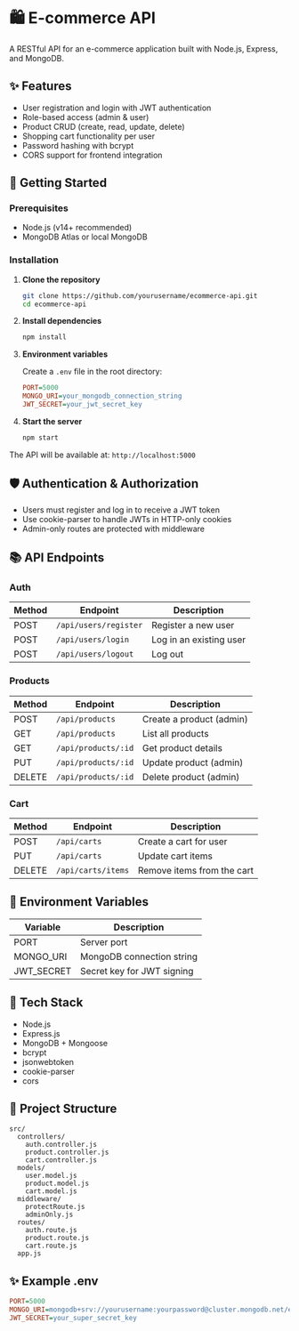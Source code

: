 # 🛍️ E-commerce API

A RESTful API for an e-commerce application built with Node.js, Express, and MongoDB.

## ✨ Features

- User registration and login with JWT authentication
- Role-based access (admin & user)
- Product CRUD (create, read, update, delete)
- Shopping cart functionality per user
- Password hashing with bcrypt
- CORS support for frontend integration

## 🚀 Getting Started

### Prerequisites

- Node.js (v14+ recommended)
- MongoDB Atlas or local MongoDB

### Installation

1. **Clone the repository**
   ```bash
   git clone https://github.com/yourusername/ecommerce-api.git
   cd ecommerce-api
   ```

2. **Install dependencies**
   ```bash
   npm install
   ```

3. **Environment variables**
   
   Create a `.env` file in the root directory:
   ```ini
   PORT=5000
   MONGO_URI=your_mongodb_connection_string
   JWT_SECRET=your_jwt_secret_key
   ```

4. **Start the server**
   ```bash
   npm start
   ```

The API will be available at: `http://localhost:5000`

## 🛡️ Authentication & Authorization

- Users must register and log in to receive a JWT token
- Use cookie-parser to handle JWTs in HTTP-only cookies
- Admin-only routes are protected with middleware

## 📚 API Endpoints

### Auth

| Method | Endpoint | Description |
|--------|----------|-------------|
| POST | `/api/users/register` | Register a new user |
| POST | `/api/users/login` | Log in an existing user |
| POST | `/api/users/logout` | Log out |

### Products

| Method | Endpoint | Description |
|--------|----------|-------------|
| POST | `/api/products` | Create a product (admin) |
| GET | `/api/products` | List all products |
| GET | `/api/products/:id` | Get product details |
| PUT | `/api/products/:id` | Update product (admin) |
| DELETE | `/api/products/:id` | Delete product (admin) |

### Cart

| Method | Endpoint | Description |
|--------|----------|-------------|
| POST | `/api/carts` | Create a cart for user |
| PUT | `/api/carts` | Update cart items |
| DELETE | `/api/carts/items` | Remove items from the cart |

## 🔑 Environment Variables

| Variable | Description |
|----------|-------------|
| PORT | Server port |
| MONGO_URI | MongoDB connection string |
| JWT_SECRET | Secret key for JWT signing |

## 🧰 Tech Stack

- Node.js
- Express.js
- MongoDB + Mongoose
- bcrypt
- jsonwebtoken
- cookie-parser
- cors

## 📂 Project Structure

```
src/
  controllers/
    auth.controller.js
    product.controller.js
    cart.controller.js
  models/
    user.model.js
    product.model.js
    cart.model.js
  middleware/
    protectRoute.js
    adminOnly.js
  routes/
    auth.route.js
    product.route.js
    cart.route.js
  app.js
```

## ✨ Example .env

```ini
PORT=5000
MONGO_URI=mongodb+srv://yourusername:yourpassword@cluster.mongodb.net/ecommerce
JWT_SECRET=your_super_secret_key
```
